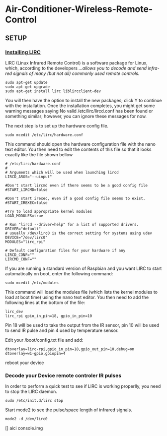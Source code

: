 # Air-Conditioner-Wireless-Remote-Control

## SETUP

### [Installing LIRC](http://www.raspberry-pi-geek.com/Archive/2014/03/Controlling-your-Pi-with-an-infrared-remote/(offset)/2)

LIRC (Linux Infrared Remote Control) is a software package for Linux, which, according to the developers *…allows you to decode and send infra-red signals of many (but not all) commonly used remote controls.*

```
sudo apt-get update
sudo apt-get upgrade
sudo apt-get install lirc liblircclient-dev
```

You will then have the option to install the new packages; click Y to continue with the installation. Once the installation completes, you might get some warning messages saying No valid /etc/lirc/lircd.conf has been found or something similar; however, you can ignore these messages for now.

The next step is to set up the hardware config file.

```
sudo mcedit /etc/lirc/hardware.conf
```
This command should open the hardware configuration file with the nano text editor. You then need to edit the contents of this   file so that it looks exactly like the file shown bellow

```
# /etc/lirc/hardware.conf
#
# Arguments which will be used when launching lircd
LIRCD_ARGS="--uinput"

#Don't start lircmd even if there seems to be a good config file
#START_LIRCMD=false

#Don't start irexec, even if a good config file seems to exist.
#START_IREXEC=false

#Try to load appropriate kernel modules
LOAD_MODULES=true

# Run "lircd --driver=help" for a list of supported drivers.
DRIVER="default"
# usually /dev/lirc0 is the correct setting for systems using udev 
DEVICE="/dev/lirc0"
MODULES="lirc_rpi"

# Default configuration files for your hardware if any
LIRCD_CONF=""
LIRCMD_CONF=""
```

If you are running a standard version of Raspbian and you want LIRC to start automatically on boot, enter the following command:

```
sudo mcedit /etc/modules
```

This command will load the modules file (which lists the kernel modules to load at boot time) using the nano text editor. You   then need to add the following lines at the bottom of the file:

```
lirc_dev
lirc_rpi gpio_in_pin=18, gpio_in_pin=10
```

Pin 18 will be used to take the output from the IR sensor, pin 10 will be used to send IR pulse and pin 4 used by temperature   sensor.

Edit your /boot/config.txt file and add:

```
dtoverlay=lirc-rpi,gpio_in_pin=18,gpio_out_pin=10,debug=on
dtoverlay=w1-gpio,gpiopin=4
```

reboot your device

### Decode your Device remote controler IR pulses

In order to perform a quick test to see if LIRC is working properlly, you need to stop the LIRC daemon.

```
sudo /etc/init.d/lirc stop
```

Start mode2 to see the pulse/space length of infrared signals.

```
mode2 -d /dev/lirc0
```

[] aici console.img


